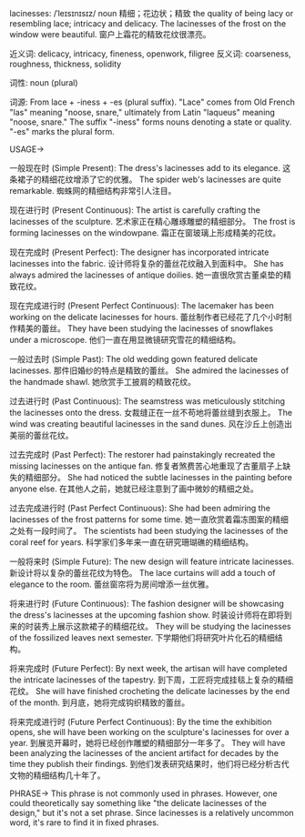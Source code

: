 lacinesses: /ˈleɪsɪnɪsɪz/
noun
精细；花边状；精致
the quality of being lacy or resembling lace; intricacy and delicacy.
The lacinesses of the frost on the window were beautiful.  窗户上霜花的精致花纹很漂亮。

近义词: delicacy, intricacy, fineness, openwork, filigree
反义词: coarseness, roughness, thickness, solidity

词性: noun (plural)

词源:  From lace + -iness + -es (plural suffix).  "Lace" comes from Old French "las" meaning "noose, snare," ultimately from Latin "laqueus" meaning "noose, snare." The suffix "-iness" forms nouns denoting a state or quality.  "-es" marks the plural form.


USAGE->

一般现在时 (Simple Present):
The dress's lacinesses add to its elegance. 这条裙子的精细花纹增添了它的优雅。
The spider web's lacinesses are quite remarkable. 蜘蛛网的精细结构非常引人注目。


现在进行时 (Present Continuous):
The artist is carefully crafting the lacinesses of the sculpture.  艺术家正在精心雕琢雕塑的精细部分。
The frost is forming lacinesses on the windowpane. 霜正在窗玻璃上形成精美的花纹。


现在完成时 (Present Perfect):
The designer has incorporated intricate lacinesses into the fabric. 设计师将复杂的蕾丝花纹融入到面料中。
She has always admired the lacinesses of antique doilies. 她一直很欣赏古董桌垫的精致花纹。


现在完成进行时 (Present Perfect Continuous):
The lacemaker has been working on the delicate lacinesses for hours.  蕾丝制作者已经花了几个小时制作精美的蕾丝。
They have been studying the lacinesses of snowflakes under a microscope. 他们一直在用显微镜研究雪花的精细结构。



一般过去时 (Simple Past):
The old wedding gown featured delicate lacinesses.  那件旧婚纱的特点是精致的蕾丝。
She admired the lacinesses of the handmade shawl. 她欣赏手工披肩的精致花纹。


过去进行时 (Past Continuous):
The seamstress was meticulously stitching the lacinesses onto the dress.  女裁缝正在一丝不苟地将蕾丝缝到衣服上。
The wind was creating beautiful lacinesses in the sand dunes. 风在沙丘上创造出美丽的蕾丝花纹。


过去完成时 (Past Perfect):
The restorer had painstakingly recreated the missing lacinesses on the antique fan. 修复者煞费苦心地重现了古董扇子上缺失的精细部分。
She had noticed the subtle lacinesses in the painting before anyone else. 在其他人之前，她就已经注意到了画中微妙的精细之处。


过去完成进行时 (Past Perfect Continuous):
She had been admiring the lacinesses of the frost patterns for some time. 她一直欣赏着霜冻图案的精细之处有一段时间了。
The scientists had been studying the lacinesses of the coral reef for years. 科学家们多年来一直在研究珊瑚礁的精细结构。


一般将来时 (Simple Future):
The new design will feature intricate lacinesses. 新设计将以复杂的蕾丝花纹为特色。
The lace curtains will add a touch of elegance to the room. 蕾丝窗帘将为房间增添一丝优雅。


将来进行时 (Future Continuous):
The fashion designer will be showcasing the dress's lacinesses at the upcoming fashion show.  时装设计师将在即将到来的时装秀上展示这款裙子的精细花纹。
They will be studying the lacinesses of the fossilized leaves next semester. 下学期他们将研究叶片化石的精细结构。


将来完成时 (Future Perfect):
By next week, the artisan will have completed the intricate lacinesses of the tapestry. 到下周，工匠将完成挂毯上复杂的精细花纹。
She will have finished crocheting the delicate lacinesses by the end of the month. 到月底，她将完成钩织精致的蕾丝。


将来完成进行时 (Future Perfect Continuous):
By the time the exhibition opens, she will have been working on the sculpture's lacinesses for over a year. 到展览开幕时，她将已经创作雕塑的精细部分一年多了。
They will have been analyzing the lacinesses of the ancient artifact for decades by the time they publish their findings.  到他们发表研究结果时，他们将已经分析古代文物的精细结构几十年了。


PHRASE->
This phrase is not commonly used in phrases.  However, one could theoretically say something like "the delicate lacinesses of the design," but it's not a set phrase.  Since lacinesses is a relatively uncommon word,  it's rare to find it in fixed phrases.
